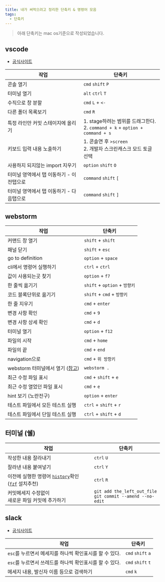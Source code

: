 ```yaml
---
title: 내가 써먹으려고 정리한 단축키 & 명령어 모음
tags:
  - 단축키
---
```


> 아래 단축키는 mac os기준으로 작성되었습니다.

## vscode
- [공식사이트](https://code.visualstudio.com/docs/getstarted/keybindings#_basic-editing)

|작업|단축키|
|---|----|
|콘솔 열기|`cmd` `shift` `P`|
|터미널 열기|`alt` `ctrl` `T`|
|수직으로 창 분할|`cmd` `L` + `<-`|
|다른 폴더 목록보기|`cmd` `R`|
|특정 라인만 커밋 스테이지에 올리기| 1. stage하려는 범위를 드래그한다. <br/>2. `command + k`  + `option + command + s`|
|키보드 입력 내용 노출하기|1. 콘솔연 후 `>screen` <br/>2. 개발자 스크린캐스크 모드 토글 선택|
|사용하지 되지않는 import 지우기|`option` `shift` `O`|
|터미널 영역에서 탭 이동하기 - 이전탭으로|`command` `shift` `[`|
|터미널 영역에서 탭 이동하기 - 다음탭으로|`command` `shift` `]`|

## webstorm
|작업|단축키|
|---|----|
|커맨드 창 열기|`shift` + `shift`|
|패널 닫기|`shift` + `esc`|
|go to definition|`option` + `space`|
|cli에서 명령어 실행하기| `ctrl` + `ctrl`|
|값이 사용되는곳 찾기|`option` + `f7`|
|한 줄씩 옮기기|`shift` + `option` + `방향키`|
|코드 블록단위로 옮기기|`shift` + `cmd` + `방향키`|
|한 줄 지우기|`cmd` + `enter`|
|변경 사항 확인|`cmd` + `9`|
|변경 사항 상세 확인|`cmd` + `d`|
|터미널 열기|`option` + `f12`|
|파일의 시작|`cmd` + `home`|
|파일의 끝|`cmd` + `end`|
|navigation으로|`cmd` + `위 방항키`|
|webstorm 터미널에서 열기 ([참고](https://stackoverflow.com/questions/26879172/how-to-open-webstorm-from-terminal))|`webstorm .`|
|최근 수정 파일 표시|`cmd` + `shift` + `e`| 
|최근 수정 열었던 파일 표시|`cmd` + `e`| 
|hint 보기 (노란전구)|`option` + `enter`|
|테스트 파일에서 모든 테스트 실행|`ctrl` + `shift` + `r`|
|테스트 파일에서 단일 테스트 실행|`ctrl` + `shift` + `d`|

## 터미널 (쉘)

|작업|단축키|
|---|----|
|작성한 내용 잘라내기|`ctrl` `U`|
|잘라낸 내용 붙여넣기|`ctrl` `Y`|
|이전에 실행한 명령어 [`history`](https://man7.org/linux/man-pages/man3/history.3.html)확인 ([`fzf`](https://github.com/junegunn/fzf) 설치추천)|`ctrl` `R`|
|커밋메세지 수정없이 <br /> 새로운 파일 커밋에 추가하기 | `git add the_left_out_file`  <br /> `git commit --amend --no-edit` |

## slack
- [공식사이트](https://slack.com/intl/ko-kr/help/articles/201374536-Slack-%ED%82%A4%EB%B3%B4%EB%93%9C-%EB%B0%94%EB%A1%9C-%EA%B0%80%EA%B8%B0)

|작업|단축키|
|---|----|
|`esc`를 누르면서 메세지를 하나씩 확인표시를 할 수 있다.|`cmd` `shift` `a`|
|`esc`를 누르면서 쓰레드를 하나씩 확인표시를 할 수 있다.|`cmd` `shift` `t`|
|메세지 내용, 발신자 이름 등으로 검색하기|`cmd` `k`|
